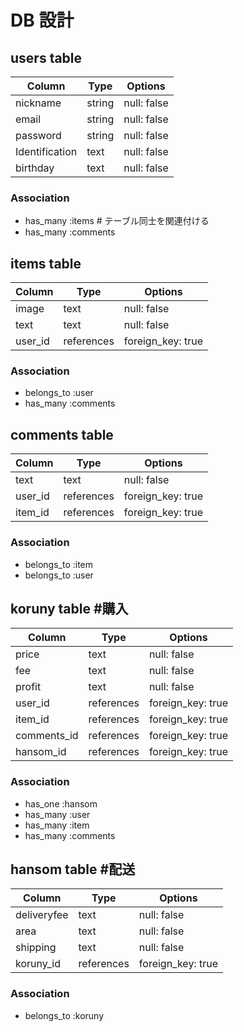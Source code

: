 # DB 設計

## users table

| Column             | Type                | Options                 |
|--------------------|---------------------|-------------------------|
| nickname           | string              | null: false             |
| email              | string              | null: false             |
| password           | string              | null: false             |
| Identification     | text                | null: false             | #本人確認        
| birthday           | text                | null: false             | #生年月日

### Association

* has_many :items # テーブル同士を関連付ける
* has_many :comments

## items table

| Column                              | Type       | Options           |
|-------------------------------------|------------|-------------------|
| image                               | text       | null: false       |
| text                                | text       | null: false       |
| user_id                             | references | foreign_key: true |#外部キー

### Association

- belongs_to :user
- has_many :comments

## comments table

| Column      | Type       | Options           |
|-------------|------------|-------------------|
| text        | text       | null: false       |
| user_id     | references | foreign_key: true |
| item_id     | references | foreign_key: true |

### Association

- belongs_to :item
- belongs_to :user


## koruny table #購入

| Column      | Type       | Options           |
|-------------|------------|-------------------|
| price       | text       | null: false       |　＃販売価格
| fee         | text       | null: false       |　＃手数料
| profit      | text       | null: false       |　＃利益
| user_id     | references | foreign_key: true |
| item_id     | references | foreign_key: true |
| comments_id | references | foreign_key: true |
| hansom_id   | references | foreign_key: true |

### Association

- has_one :hansom
- has_many :user
- has_many :item
- has_many :comments

## hansom table #配送

| Column      | Type       | Options           |
|-------------|------------|-------------------|
| deliveryfee | text       | null: false       | #配送料の負担
| area        | text       | null: false       | #発送元の地域
| shipping    | text       | null: false       | #発送までの日数
| koruny_id   | references | foreign_key: true |

### Association

- belongs_to :koruny